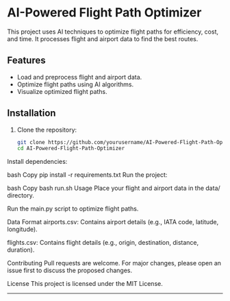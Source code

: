 # AI-Powered Flight Path Optimizer

This project uses AI techniques to optimize flight paths for efficiency, cost, and time. It processes flight and airport data to find the best routes.

## Features
- Load and preprocess flight and airport data.
- Optimize flight paths using AI algorithms.
- Visualize optimized flight paths.

## Installation

1. Clone the repository:
   ```bash
   git clone https://github.com/yourusername/AI-Powered-Flight-Path-Optimizer.git
   cd AI-Powered-Flight-Path-Optimizer
Install dependencies:

bash
Copy
pip install -r requirements.txt
Run the project:

bash
Copy
bash run.sh
Usage
Place your flight and airport data in the data/ directory.

Run the main.py script to optimize flight paths.

Data Format
airports.csv: Contains airport details (e.g., IATA code, latitude, longitude).

flights.csv: Contains flight details (e.g., origin, destination, distance, duration).

Contributing
Pull requests are welcome. For major changes, please open an issue first to discuss the proposed changes.

License
This project is licensed under the MIT License.

---
